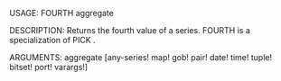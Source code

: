 USAGE:
     FOURTH aggregate 

DESCRIPTION:
     Returns the fourth value of a series.
     FOURTH is a specialization of PICK .

ARGUMENTS:
    aggregate [any-series! map! gob! pair! date! time! tuple! bitset! port! varargs!]
